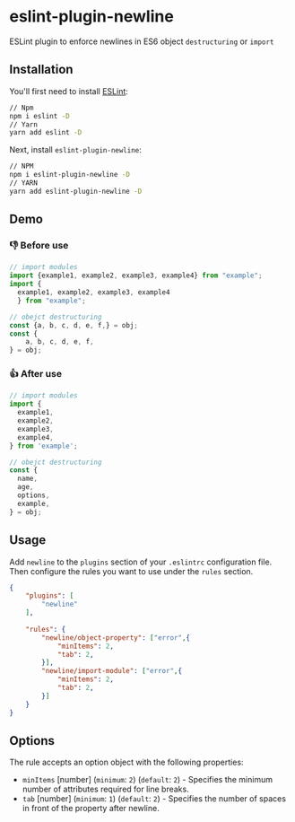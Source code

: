 # eslint-plugin-newline
ESLint plugin to enforce newlines in ES6 object `destructuring` or `import`

## Installation

You'll first need to install [ESLint](https://eslint.org/):

```sh
// Npm
npm i eslint -D
// Yarn
yarn add eslint -D
```

Next, install `eslint-plugin-newline`:

```sh
// NPM
npm i eslint-plugin-newline -D
// YARN
yarn add eslint-plugin-newline -D
```

## Demo
### :thumbsdown: Before use
```javascript
// import modules
import {example1, example2, example3, example4} from "example";
import {
  example1, example2, example3, example4
  } from "example";

// obejct destructuring
const {a, b, c, d, e, f,} = obj;
const {
    a, b, c, d, e, f,
} = obj;
```
### :thumbsup:  After use
```javascript
// import modules
import {
  example1,
  example2,
  example3,
  example4,
} from 'example';

// obejct destructuring
const {
  name,
  age,
  options,
  example,
} = obj;
```

## Usage

Add `newline` to the `plugins` section of your `.eslintrc` configuration file.
Then configure the rules you want to use under the `rules` section.

```json
{
    "plugins": [
        "newline"
    ],
    
    "rules": {
        "newline/object-property": ["error",{
            "minItems": 2,
            "tab": 2,
        }],
        "newline/import-module": ["error",{
            "minItems": 2,
            "tab": 2,
        }]
    }
}
```

## Options
The rule accepts an option object with the following properties:
* `minItems` [number] (`minimum`: `2`) (`default`: `2`) - Specifies the minimum number of attributes required for line breaks.
* `tab` [number] (`minimum`: `1`) (`default`: `2`) - Specifies the number of spaces in front of the property after newline.

